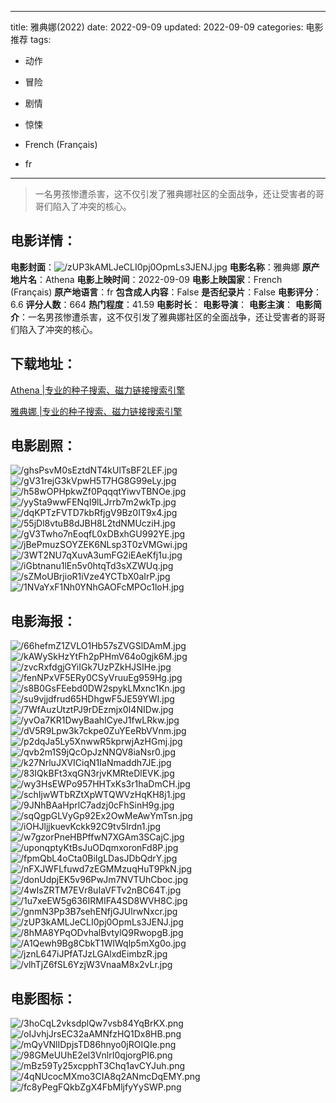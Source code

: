
---
title: 雅典娜(2022)
date: 2022-09-09
updated: 2022-09-09
categories: 电影推荐
tags:
- 动作
- 冒险
- 剧情
- 惊悚

- French (Français)
- fr
---


> 一名男孩惨遭杀害，这不仅引发了雅典娜社区的全面战争，还让受害者的哥哥们陷入了冲突的核心。

## **电影详情**：

**电影封面**：<img src="https://image.tmdb.org/t/p/w200/zUP3kAMLJeCLI0pj0OpmLs3JENJ.jpg" alt="/zUP3kAMLJeCLI0pj0OpmLs3JENJ.jpg" title="/zUP3kAMLJeCLI0pj0OpmLs3JENJ.jpg">
**电影名称**：雅典娜
**原产地片名**：Athena
**电影上映时间**：2022-09-09
**电影上映国家**：French (Français)
**原产地语言**：fr
**包含成人内容**：False
**是否纪录片**：False
**电影评分**：6.6
**评分人数**：664
**热门程度**：41.59
**电影时长**：
**电影导演**：
**电影主演**：
**电影简介**：一名男孩惨遭杀害，这不仅引发了雅典娜社区的全面战争，还让受害者的哥哥们陷入了冲突的核心。

## **下载地址**：
[Athena |专业的种子搜索、磁力链接搜索引擎](https://movie.amd794.com:2083/?search=Athena&ordering=&mode=match_phrase&page_size=10&page=1)

[雅典娜 |专业的种子搜索、磁力链接搜索引擎](https://movie.amd794.com:2083/?search=%E9%9B%85%E5%85%B8%E5%A8%9C&ordering=&mode=match_phrase&page_size=10&page=1)
 

## **电影剧照**：
<img src="https://image.tmdb.org/t/p/original/ghsPsvM0sEztdNT4kUlTsBF2LEF.jpg" alt="/ghsPsvM0sEztdNT4kUlTsBF2LEF.jpg" title="/ghsPsvM0sEztdNT4kUlTsBF2LEF.jpg"><img src="https://image.tmdb.org/t/p/original/gV31rejG3kVpwH5T7HG8G99eLy.jpg" alt="/gV31rejG3kVpwH5T7HG8G99eLy.jpg" title="/gV31rejG3kVpwH5T7HG8G99eLy.jpg"><img src="https://image.tmdb.org/t/p/original/h58wOPHpkwZf0PqqqtYiwvTBNOe.jpg" alt="/h58wOPHpkwZf0PqqqtYiwvTBNOe.jpg" title="/h58wOPHpkwZf0PqqqtYiwvTBNOe.jpg"><img src="https://image.tmdb.org/t/p/original/yySta9wwFENqI9lLJrrb7m2wkTp.jpg" alt="/yySta9wwFENqI9lLJrrb7m2wkTp.jpg" title="/yySta9wwFENqI9lLJrrb7m2wkTp.jpg"><img src="https://image.tmdb.org/t/p/original/dqKPTzFVTD7kbRfjgV9Bz0IT9x4.jpg" alt="/dqKPTzFVTD7kbRfjgV9Bz0IT9x4.jpg" title="/dqKPTzFVTD7kbRfjgV9Bz0IT9x4.jpg"><img src="https://image.tmdb.org/t/p/original/55jDl8vtuB8dJBH8L2tdNMUcziH.jpg" alt="/55jDl8vtuB8dJBH8L2tdNMUcziH.jpg" title="/55jDl8vtuB8dJBH8L2tdNMUcziH.jpg"><img src="https://image.tmdb.org/t/p/original/gV3Twho7nEoqfL0xDBxhGU992YE.jpg" alt="/gV3Twho7nEoqfL0xDBxhGU992YE.jpg" title="/gV3Twho7nEoqfL0xDBxhGU992YE.jpg"><img src="https://image.tmdb.org/t/p/original/jBePmuzSOYZEK6NLsp3T0zVMGwi.jpg" alt="/jBePmuzSOYZEK6NLsp3T0zVMGwi.jpg" title="/jBePmuzSOYZEK6NLsp3T0zVMGwi.jpg"><img src="https://image.tmdb.org/t/p/original/3WT2NU7qXuvA3umFG2iEAeKfj1u.jpg" alt="/3WT2NU7qXuvA3umFG2iEAeKfj1u.jpg" title="/3WT2NU7qXuvA3umFG2iEAeKfj1u.jpg"><img src="https://image.tmdb.org/t/p/original/iGbtnanu1lEn5v0htqTd3sXZWUq.jpg" alt="/iGbtnanu1lEn5v0htqTd3sXZWUq.jpg" title="/iGbtnanu1lEn5v0htqTd3sXZWUq.jpg"><img src="https://image.tmdb.org/t/p/original/sZMoUBrjioR1iVze4YCTbX0aIrP.jpg" alt="/sZMoUBrjioR1iVze4YCTbX0aIrP.jpg" title="/sZMoUBrjioR1iVze4YCTbX0aIrP.jpg"><img src="https://image.tmdb.org/t/p/original/1NVaYxF1Nh0YNhGAOFcMPOc1loH.jpg" alt="/1NVaYxF1Nh0YNhGAOFcMPOc1loH.jpg" title="/1NVaYxF1Nh0YNhGAOFcMPOc1loH.jpg">

## **电影海报**：
<img src="https://image.tmdb.org/t/p/original/66hefmZ1ZVLO1Hb57sZVGSlDAmM.jpg" alt="/66hefmZ1ZVLO1Hb57sZVGSlDAmM.jpg" title="/66hefmZ1ZVLO1Hb57sZVGSlDAmM.jpg"><img src="https://image.tmdb.org/t/p/original/kAWySkHzYtFh2pPHmV64o0gjk6M.jpg" alt="/kAWySkHzYtFh2pPHmV64o0gjk6M.jpg" title="/kAWySkHzYtFh2pPHmV64o0gjk6M.jpg"><img src="https://image.tmdb.org/t/p/original/zvcRxfdgjGYiIGk7UzPZkHJSIHe.jpg" alt="/zvcRxfdgjGYiIGk7UzPZkHJSIHe.jpg" title="/zvcRxfdgjGYiIGk7UzPZkHJSIHe.jpg"><img src="https://image.tmdb.org/t/p/original/fenNPxVF5ERy0CSyVruuEg959Hg.jpg" alt="/fenNPxVF5ERy0CSyVruuEg959Hg.jpg" title="/fenNPxVF5ERy0CSyVruuEg959Hg.jpg"><img src="https://image.tmdb.org/t/p/original/s8B0GsFEebd0DW2spykLMxnc1Kn.jpg" alt="/s8B0GsFEebd0DW2spykLMxnc1Kn.jpg" title="/s8B0GsFEebd0DW2spykLMxnc1Kn.jpg"><img src="https://image.tmdb.org/t/p/original/su9vjjdfrud65HDhgwF5JE59YWI.jpg" alt="/su9vjjdfrud65HDhgwF5JE59YWI.jpg" title="/su9vjjdfrud65HDhgwF5JE59YWI.jpg"><img src="https://image.tmdb.org/t/p/original/7WfAuzUtztPJ9rDEzmjx0I4NIDw.jpg" alt="/7WfAuzUtztPJ9rDEzmjx0I4NIDw.jpg" title="/7WfAuzUtztPJ9rDEzmjx0I4NIDw.jpg"><img src="https://image.tmdb.org/t/p/original/yvOa7KR1DwyBaahICyeJ1fwLRkw.jpg" alt="/yvOa7KR1DwyBaahICyeJ1fwLRkw.jpg" title="/yvOa7KR1DwyBaahICyeJ1fwLRkw.jpg"><img src="https://image.tmdb.org/t/p/original/dV5R9Lpw3k7ckpe0ZuYEeRbVVnm.jpg" alt="/dV5R9Lpw3k7ckpe0ZuYEeRbVVnm.jpg" title="/dV5R9Lpw3k7ckpe0ZuYEeRbVVnm.jpg"><img src="https://image.tmdb.org/t/p/original/p2dqJa5Ly5XnwwR5kprwjAzHGmj.jpg" alt="/p2dqJa5Ly5XnwwR5kprwjAzHGmj.jpg" title="/p2dqJa5Ly5XnwwR5kprwjAzHGmj.jpg"><img src="https://image.tmdb.org/t/p/original/qvb2m1S9jQcOpJzNNQV8iaNsr0.jpg" alt="/qvb2m1S9jQcOpJzNNQV8iaNsr0.jpg" title="/qvb2m1S9jQcOpJzNNQV8iaNsr0.jpg"><img src="https://image.tmdb.org/t/p/original/k27NrluJXVICiqN1IaNmaddh7JE.jpg" alt="/k27NrluJXVICiqN1IaNmaddh7JE.jpg" title="/k27NrluJXVICiqN1IaNmaddh7JE.jpg"><img src="https://image.tmdb.org/t/p/original/83IQkBFt3xqGN3rjvKMRteDlEVK.jpg" alt="/83IQkBFt3xqGN3rjvKMRteDlEVK.jpg" title="/83IQkBFt3xqGN3rjvKMRteDlEVK.jpg"><img src="https://image.tmdb.org/t/p/original/wy3HsEWPo957HHTxKs3r1haDmCH.jpg" alt="/wy3HsEWPo957HHTxKs3r1haDmCH.jpg" title="/wy3HsEWPo957HHTxKs3r1haDmCH.jpg"><img src="https://image.tmdb.org/t/p/original/schIjwWTbRZtXpWTQWVzHqKH8j1.jpg" alt="/schIjwWTbRZtXpWTQWVzHqKH8j1.jpg" title="/schIjwWTbRZtXpWTQWVzHqKH8j1.jpg"><img src="https://image.tmdb.org/t/p/original/9JNhBAaHprlC7adzj0cFhSinH9g.jpg" alt="/9JNhBAaHprlC7adzj0cFhSinH9g.jpg" title="/9JNhBAaHprlC7adzj0cFhSinH9g.jpg"><img src="https://image.tmdb.org/t/p/original/sqQgpGLVyGp92Ex2OwMeAwYmTsn.jpg" alt="/sqQgpGLVyGp92Ex2OwMeAwYmTsn.jpg" title="/sqQgpGLVyGp92Ex2OwMeAwYmTsn.jpg"><img src="https://image.tmdb.org/t/p/original/iOHJljjkuevKckk92C9tv5lrdn1.jpg" alt="/iOHJljjkuevKckk92C9tv5lrdn1.jpg" title="/iOHJljjkuevKckk92C9tv5lrdn1.jpg"><img src="https://image.tmdb.org/t/p/original/w7gzorPneHBPffwN7XGAm3SCajC.jpg" alt="/w7gzorPneHBPffwN7XGAm3SCajC.jpg" title="/w7gzorPneHBPffwN7XGAm3SCajC.jpg"><img src="https://image.tmdb.org/t/p/original/uponqptyKtBsJuODqmxoronFd8P.jpg" alt="/uponqptyKtBsJuODqmxoronFd8P.jpg" title="/uponqptyKtBsJuODqmxoronFd8P.jpg"><img src="https://image.tmdb.org/t/p/original/fpmQbL4oCta0BiIgLDasJDbQdrY.jpg" alt="/fpmQbL4oCta0BiIgLDasJDbQdrY.jpg" title="/fpmQbL4oCta0BiIgLDasJDbQdrY.jpg"><img src="https://image.tmdb.org/t/p/original/nFXJWFLfuwd7zEGMMzuqHuT9PkN.jpg" alt="/nFXJWFLfuwd7zEGMMzuqHuT9PkN.jpg" title="/nFXJWFLfuwd7zEGMMzuqHuT9PkN.jpg"><img src="https://image.tmdb.org/t/p/original/donUdpjEK5v96PwJm7NVTUhCboc.jpg" alt="/donUdpjEK5v96PwJm7NVTUhCboc.jpg" title="/donUdpjEK5v96PwJm7NVTUhCboc.jpg"><img src="https://image.tmdb.org/t/p/original/4wIsZRTM7EVr8uIaVFTv2nBC64T.jpg" alt="/4wIsZRTM7EVr8uIaVFTv2nBC64T.jpg" title="/4wIsZRTM7EVr8uIaVFTv2nBC64T.jpg"><img src="https://image.tmdb.org/t/p/original/1u7xeEW5g636IRMIFA4SD8WVH8C.jpg" alt="/1u7xeEW5g636IRMIFA4SD8WVH8C.jpg" title="/1u7xeEW5g636IRMIFA4SD8WVH8C.jpg"><img src="https://image.tmdb.org/t/p/original/gnmN3Pp3B7sehENfjGJUlrwNxcr.jpg" alt="/gnmN3Pp3B7sehENfjGJUlrwNxcr.jpg" title="/gnmN3Pp3B7sehENfjGJUlrwNxcr.jpg"><img src="https://image.tmdb.org/t/p/original/zUP3kAMLJeCLI0pj0OpmLs3JENJ.jpg" alt="/zUP3kAMLJeCLI0pj0OpmLs3JENJ.jpg" title="/zUP3kAMLJeCLI0pj0OpmLs3JENJ.jpg"><img src="https://image.tmdb.org/t/p/original/8hMA8YPqODvhalBvtylQ9RwopgB.jpg" alt="/8hMA8YPqODvhalBvtylQ9RwopgB.jpg" title="/8hMA8YPqODvhalBvtylQ9RwopgB.jpg"><img src="https://image.tmdb.org/t/p/original/A1Qewh9Bg8CbkT1WIWqlp5mXg0o.jpg" alt="/A1Qewh9Bg8CbkT1WIWqlp5mXg0o.jpg" title="/A1Qewh9Bg8CbkT1WIWqlp5mXg0o.jpg"><img src="https://image.tmdb.org/t/p/original/jznL647iJPfATJzLGAlxdEimbzR.jpg" alt="/jznL647iJPfATJzLGAlxdEimbzR.jpg" title="/jznL647iJPfATJzLGAlxdEimbzR.jpg"><img src="https://image.tmdb.org/t/p/original/vlhTjZ6fSL6YzjW3VnaaM8x2vLr.jpg" alt="/vlhTjZ6fSL6YzjW3VnaaM8x2vLr.jpg" title="/vlhTjZ6fSL6YzjW3VnaaM8x2vLr.jpg">

## **电影图标**：
<img src="https://image.tmdb.org/t/p/original/3hoCqL2vksdplQw7vsb84YqBrKX.png" alt="/3hoCqL2vksdplQw7vsb84YqBrKX.png" title="/3hoCqL2vksdplQw7vsb84YqBrKX.png"><img src="https://image.tmdb.org/t/p/original/oIJvhjJrsEC32aAMNfzHQ1Dx8HB.png" alt="/oIJvhjJrsEC32aAMNfzHQ1Dx8HB.png" title="/oIJvhjJrsEC32aAMNfzHQ1Dx8HB.png"><img src="https://image.tmdb.org/t/p/original/mQyVNlIDpjsTD86hnyo0jROIQIe.png" alt="/mQyVNlIDpjsTD86hnyo0jROIQIe.png" title="/mQyVNlIDpjsTD86hnyo0jROIQIe.png"><img src="https://image.tmdb.org/t/p/original/98GMeUUhE2el3VnlrI0qjorgPI6.png" alt="/98GMeUUhE2el3VnlrI0qjorgPI6.png" title="/98GMeUUhE2el3VnlrI0qjorgPI6.png"><img src="https://image.tmdb.org/t/p/original/mBz59Ty25xcpphT3Chq1avCYJuh.png" alt="/mBz59Ty25xcpphT3Chq1avCYJuh.png" title="/mBz59Ty25xcpphT3Chq1avCYJuh.png"><img src="https://image.tmdb.org/t/p/original/4qNUcocMXmo3CIA8q2ANmcDqEMY.png" alt="/4qNUcocMXmo3CIA8q2ANmcDqEMY.png" title="/4qNUcocMXmo3CIA8q2ANmcDqEMY.png"><img src="https://image.tmdb.org/t/p/original/fc8yPegFQkbZgX4FbMljfyYySWP.png" alt="/fc8yPegFQkbZgX4FbMljfyYySWP.png" title="/fc8yPegFQkbZgX4FbMljfyYySWP.png">
